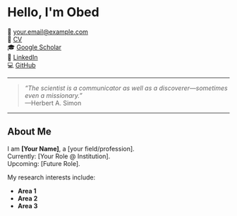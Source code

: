 # Hello, I'm Obed


📧 [your.email@example.com](mailto:your.email@example.com)  
📄 [CV](assets/CV.pdf)  
🎓 [Google Scholar](#)  
💼 [LinkedIn](#)  
💻 [GitHub](https://github.com/your-username)  

---

> *“The scientist is a communicator as well as a discoverer—sometimes even a missionary.”*  
> —Herbert A. Simon  

---

## About Me  

I am **[Your Name]**, a [your field/profession].  
Currently: [Your Role @ Institution].  
Upcoming: [Future Role].  

My research interests include:  
- **Area 1**  
- **Area 2**  
- **Area 3** 
